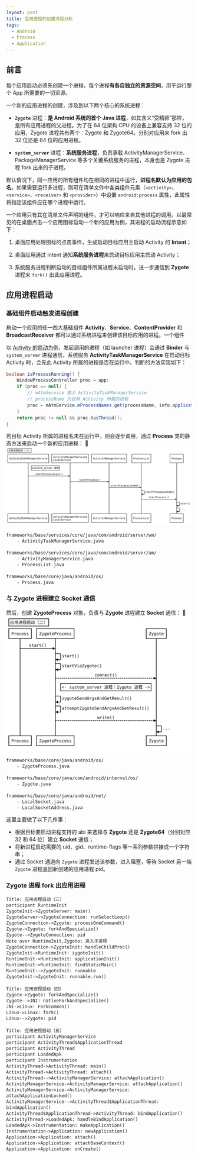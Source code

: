 ```yaml
---
layout: post
title: 应用进程的创建流程分析
tags:
  - Android
  - Process
  - Application
---
```


## 前言
每个应用启动必须先创建一个进程，每个进程**有各自独立的资源空间**，用于运行整个 App 所需要的一切资源。

一个新的应用进程的创建，涉及到以下两个核心的系统进程：
- **`Zygote`** 进程：**是 Android 系统的首个 Java 进程**，如其含义“受精卵”那样，是所有应用进程的父进程。为了在 64 位架构 CPU 的设备上兼容支持 32 位的应用，Zygote 进程共有两个：Zygote 和 Zygote64。分别对应用来 fork 出 32 位还是 64 位的应用进程。
  
- **`system_server`** 进程：**系统服务进程**，负责承载 ActivityManagerService、PackageManagerService 等多个关键系统服务的进程，本身也是 Zygote 进程 fork 出来的子进程。

默认情况下，同一应用的所有组件均在相同的进程中运行，**进程名默认为应用的包名**。如果需要运行多进程，则可在清单文件中各类组件元素（`<activity>`、`<service>`、`<receiver>` 和 `<provider>`）中设置 `android:process` 属性，此属性将指定该组件应在哪个进程中运行。


一个应用只有其在清单文件声明的组件，才可以响应来自其他进程的调用。以最常见的在桌面点击一个应用图标启动一个新的应用为例，其进程的启动流程示意如下：

1. 桌面应用处理图标的点击事件，生成启动目标应用主启动 Activity 的 **Intent**；
   
2. 桌面应用通过 Intent 通知**系统服务进程**来启动目标应用主启动 Activity；
   
3. 系统服务进程判断启动的目标组件所属进程未启动时，进一步通信到 **Zygote** 进程来 `fork()` 出此应用进程。

## 应用进程启动
### 基础组件启动触发进程创建
启动一个应用的任一四大基础组件 **Activity**、**Service**、**ContentProvider** 和 **BroadcastReceiver** 都可以通过系统进程来创建该目标应用的进程。一个组件

以 [Activity 的启动为例](/2021/03/16/activity-launch/)，发起调用的进程（如 launcher 进程）会通过 **Binder** 与 `system_server` 进程通信，系统服务 **ActivityTaskManagerService** 在启动目标 Activity 时，会先此 Activity 所属的进程是否在运行中。判断的方法实现如下：

```java
boolean isProcessRunning() {
    WindowProcessController proc = app;
    if (proc == null) {
        // mAtmService 表示 ActivityTaskManagerService
        // processName 为目标 Activity 所属的进程
        proc = mAtmService.mProcessNames.get(processName, info.applicationInfo.uid);
    }
    return proc != null && proc.hasThread();
}
```

若目标 Activity 所属的进程名未在运行中，则会逐步调用，通过 **Process** 类的静态方法来启动一个新的应用进程：
![](/img/posts/post-process-start.svg)
<!-- Title: 应用进程启动（一）
Note right of ActivityTaskManagerService: systerm_server 进程
ActivityTaskManagerService->ActivityManagerService$\nLocalService: startProcessAsync()
ActivityManagerService$\nLocalService->ActivityManagerService: startProcess()
ActivityManagerService->ProcessList: startProcessLocked()
ProcessList->ProcessList: startProcessLocked()
ProcessList->Process: startProcess()
Process->Process: start()
Process->Process: ... -->

```white
frameworks/base/services/core/java/com/android/server/wm/
    - ActivityTaskManagerService.java

frameworks/base/services/core/java/com/android/server/am/
    - ActivityManagerService.java
    - ProcessList.java

frameworks/base/core/java/android/os/
    - Process.java
```

### 与 Zygote 进程建立 Socket 通信

然后，创建 **ZygoteProcess** 对象，负责与 **Zygote** 进程建立 **Socket** 通信：
![](/img/posts/post-process-start2.svg)
<!-- Title: 应用进程启动（二）
Process->ZygoteProcess: start()
ZygoteProcess->ZygoteProcess: start()
ZygoteProcess->ZygoteProcess: startViaZygote()
ZygoteProcess-\->Zygote: connect()
Note right of ZygoteProcess: <- system_server 进程｜Zygote 进程 -> 
ZygoteProcess->ZygoteProcess: zygoteSendArgsAndGetResult()
ZygoteProcess->ZygoteProcess: attemptZygoteSendArgsAndGetResult()
ZygoteProcess-\->Zygote: write()
Zygote->Zygote: ... -->
```white
frameworks/base/core/java/android/os/
    - ZygoteProcess.java

frameworks/base/core/java/com/android/internal/os/
    - Zygote.java

frameworks/base/core/java/android/net/
    - LocalSocket.java
    - LocalSocketAddress.java
```

这里主要做了以下几件事：
- 根据目标要启动进程支持的 abi 来选择与 **Zygote** 还是 **Zygote64**（分别对应 32 和 64 位）建立 **Socket** 通信；
- 将新进程启动需要的 uid、gid、runtime-flags 等一系列参数拼接成一个字符串；
- 通过 Socket 通道向 `Zygote` 进程发送该参数，进入阻塞，等待 Socket 另一端 `Zygote` 进程返回新创建的应用进程 pid。

### Zygote 进程 fork 出应用进程

```white
Title: 应用进程启动（三）
participant RuntimeInit
ZygoteInit->ZygoteServer: main()
ZygoteServer->ZygoteConnection: runSelectLoop()
ZygoteConnection->Zygote: processOneCommand()
Zygote->Zygote: forkAndSpecialize()
Zygote-->ZygoteConnection: pid
Note over RuntimeInit,Zygote: 进入子进程
ZygoteConnection->ZygoteInit: handleChildProc()
ZygoteInit->RuntimeInit: zygoteInit()
RuntimeInit->RuntimeInit: applicationInit()
RuntimeInit->RuntimeInit: findStaticMain()
RuntimeInit-->ZygoteInit: runnable
ZygoteInit->ZygoteInit: runnable.run()

Title: 应用进程启动（四）
Zygote->Zygote: forkAndSpecialize()
Zygote-->JNI: nativeForkAndSpecialize()
JNI->Linux: ForkCommon()
Linux->Linux: fork()
Linux-->Zygote: pid

Title: 应用进程启动（五）
participant ActivityManagerService
participant ActivityThread$ApplicationThread
participant ActivityThread
participant LoadedApk
participant Instrumentation
ActivityThread->ActivityThread: main()
ActivityThread->ActivityThread: attach()
ActivityThread-->ActivityManagerService: attachApplication()
ActivityManagerService->ActivityManagerService: attachApplication()
ActivityManagerService->ActivityManagerService: attachApplicationLocked()
ActivityManagerService-->ActivityThread$ApplicationThread: bindApplication()
ActivityThread$ApplicationThread->ActivityThread: bindApplication() 
ActivityThread->LoadedApk: handleBindApplication()
LoadedApk->Instrumentation: makeApplication()
Instrumentation->Application: newApplication()
Application->Application: attach()
Application->Application: attachBaseContext()
Application->Application: onCreate()
```









